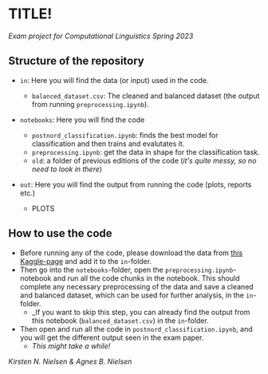 # TITLE!
_Exam project for Computational Linguistics Spring 2023_

## Structure of the repository
- `in`: Here you will find the data (or input) used in the code.
    - `balanced_dataset.csv`: The cleaned and balanced dataset (the output from running `preprocessing.ipynb`).


- `notebooks`: Here you will find the code
    - `postnord_classification.ipynb`: finds the best model for classification and then trains and evalutates it.
    - `preprocessing.ipynb`: get the data in shape for the classification task.
    - `old`: a folder of previous editions of the code (_it's quite messy, so no need to look in there_)


- `out`: Here you will find the output from running the code (plots, reports etc.)
    - PLOTS

## How to use the code
- Before running any of the code, please download the data from [this Kaggle-page](https://www.kaggle.com/datasets/nicklasstiborgm/reviews-of-postnords-trustpilot-page) and add it to the `in`-folder.
- Then go into the `notebooks`-folder, open the `preprocessing.ipynb`-notebook and run all the code chunks in the notebook. This should complete any necessary preprocessing of the data and save a cleaned and balanced dataset, which can be used for further analysis, in the `in`-folder.
    - _If you want to skip this step, you can already find the output from this notebook (`balanced_dataset.csv`) in the `in`-folder.
- Then open and run all the code in `postnord_classification.ipynb`, and you will get the different output seen in the exam paper.
    - _This might take a while!_


_Kirsten N. Nielsen & Agnes B. Nielsen_
